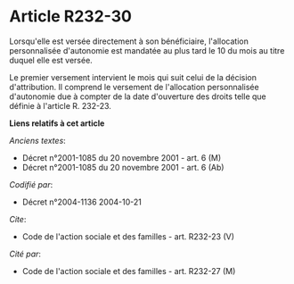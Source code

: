 # Article R232-30

Lorsqu'elle est versée directement à son bénéficiaire, l'allocation personnalisée d'autonomie est mandatée au plus tard le 10
du mois au titre duquel elle est versée. 

Le premier versement intervient le mois qui suit celui de la décision d'attribution. Il comprend le versement de l'allocation
personnalisée d'autonomie due à compter de la date d'ouverture des droits telle que définie à l'article R. 232-23.

**Liens relatifs à cet article**

_Anciens textes_:

  - Décret n°2001-1085 du 20 novembre 2001 - art. 6 (M)
  - Décret n°2001-1085 du 20 novembre 2001 - art. 6 (Ab)

_Codifié par_:

  - Décret n°2004-1136 2004-10-21

_Cite_:

  - Code de l'action sociale et des familles - art. R232-23 (V)

_Cité par_:

  - Code de l'action sociale et des familles - art. R232-27 (M)
